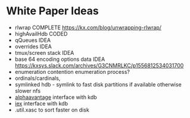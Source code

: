 # White Paper Ideas

- rlwrap        COMPLETE  https://kx.com/blog/unwrapping-rlwrap/
- highAvailHdb  CODED 
- qQueues       IDEA
- overrides     IDEA
- tmux/screen stack     IDEA
- base 64 encoding options data IDEA https://kxsys.slack.com/archives/G3CNMRLKC/p1556812534031700
- enumeration contention enumeration process?
- ordinals/cardinals,
- symlinked hdb - symlink to fast disk partitions if available otherwise slower nfs 
- [alphaavantage](https://www.alphavantage.co/) interface with kdb
- [iex](https://iexcloud.io/) interface with kdb 
- .util.xasc to sort faster on disk
